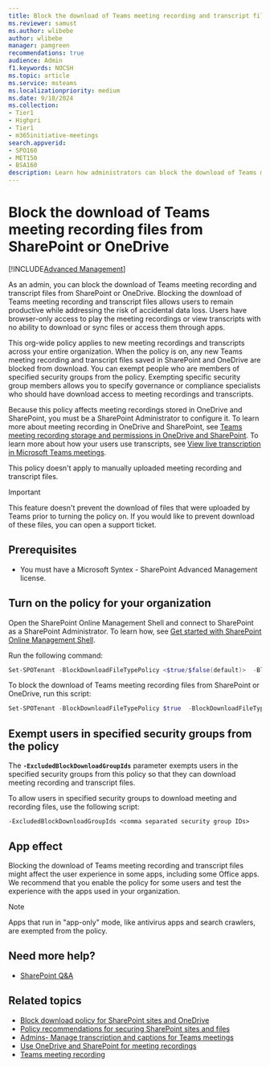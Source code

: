 ```yaml
---
title: Block the download of Teams meeting recording and transcript files from SharePoint or OneDrive 
ms.reviewer: samust
ms.author: wlibebe
author: wlibebe
manager: pamgreen
recommendations: true
audience: Admin
f1.keywords: NOCSH
ms.topic: article
ms.service: msteams
ms.localizationpriority: medium
ms.date: 9/18/2024
ms.collection:
- Tier1
- Highpri
- Tier1
- m365initiative-meetings
search.appverid:
- SPO160
- MET150
- BSA160
description: Learn how administrators can block the download of Teams meeting recording and transcript files from SharePoint and OneDrive.
---
```


# Block the download of Teams meeting recording files from SharePoint or OneDrive

[!INCLUDE[Advanced Management](includes/advanced-management.md)]

As an admin, you can block the download of Teams meeting recording and transcript files from SharePoint or OneDrive. Blocking the download of Teams meeting recording and transcript files allows users to remain productive while addressing the risk of accidental data loss. Users have browser-only access to play the meeting recordings or view transcripts with no ability to download or sync files or access them through apps.

This org-wide policy applies to new meeting recordings and transcripts across your entire organization. When the policy is on, any new Teams meeting recording and transcript files saved in SharePoint and OneDrive are blocked from download. You can exempt people who are members of specified security groups from the policy. Exempting specific security group members allows you to specify governance or compliance specialists who should have download access to meeting recordings and transcripts.

Because this policy affects meeting recordings stored in OneDrive and SharePoint, you must be a SharePoint Administrator to configure it. To learn more about meeting recording in OneDrive and SharePoint, see [Teams meeting recording storage and permissions in OneDrive and SharePoint](tmr-meeting-recording-change.md). To learn more about how your users use transcripts, see [View live transcription in Microsoft Teams meetings](https://support.microsoft.com/office/view-live-transcription-in-microsoft-teams-meetings-dc1a8f23-2e20-4684-885e-2152e06a4a8b).

This policy doesn't apply to manually uploaded meeting recording and transcript files.  

> [!IMPORTANT]
> This feature doesn't prevent the download of files that were uploaded by Teams prior to turning the policy on. If you would like to prevent download of these files, you can open a support ticket.

## Prerequisites

- You must have a Microsoft Syntex - SharePoint Advanced Management license.

## Turn on the policy for your organization

Open the SharePoint Online Management Shell and connect to SharePoint as a SharePoint Administrator. To learn how, see [Get started with SharePoint Online Management Shell](/powershell/sharepoint/sharepoint-online/connect-sharepoint-online).

Run the following command:

```PowerShell
Set-SPOTenant -BlockDownloadFileTypePolicy <$true/$false(default)>  -BlockDownloadFileTypeIds  TeamsMeetingRecording
```

To block the download of Teams meeting recording files from SharePoint or OneDrive, run this script:

```PowerShell
Set-SPOTenant -BlockDownloadFileTypePolicy $true  -BlockDownloadFileTypeIds TeamsMeetingRecording
```

## Exempt users in specified security groups from the policy

The **`-ExcludedBlockDownloadGroupIds`** parameter exempts users in the specified security groups from this policy so that they can download meeting recording and transcript files.

To allow users in specified security groups to download meeting and recording files, use the following script:

`-ExcludedBlockDownloadGroupIds <comma separated security group IDs>`

## App effect

Blocking the download of Teams meeting recording and transcript files might affect the user experience in some apps, including some Office apps. We recommend that you enable the policy for some users and test the experience with the apps used in your organization.

> [!NOTE]
> Apps that run in "app-only" mode, like antivirus apps and search crawlers, are exempted from the policy.

## Need more help?

- [SharePoint Q&A](/answers/topics/office-sharepoint-online.html)

## Related topics

- [Block download policy for SharePoint sites and OneDrive](/sharepoint/block-download-from-sites)
- [Policy recommendations for securing SharePoint sites and files](/microsoft-365/enterprise/sharepoint-file-access-policies)
- [Admins- Manage transcription and captions for Teams meetings](meeting-transcription-captions.md)
- [Use OneDrive and SharePoint for meeting recordings](tmr-meeting-recording-change.md)
- [Teams meeting recording](meeting-recording.md)
